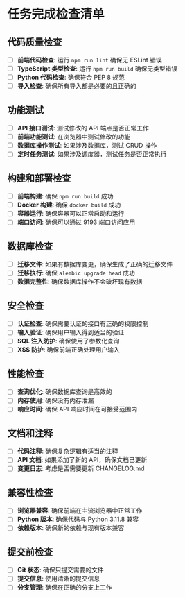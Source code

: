 # 任务完成检查清单

## 代码质量检查
- [ ] **前端代码检查**: 运行 `npm run lint` 确保无 ESLint 错误
- [ ] **TypeScript 类型检查**: 运行 `npm run build` 确保无类型错误
- [ ] **Python 代码检查**: 确保符合 PEP 8 规范
- [ ] **导入检查**: 确保所有导入都是必要的且正确的

## 功能测试
- [ ] **API 接口测试**: 测试修改的 API 端点是否正常工作
- [ ] **前端功能测试**: 在浏览器中测试修改的功能
- [ ] **数据库操作测试**: 如果涉及数据库，测试 CRUD 操作
- [ ] **定时任务测试**: 如果涉及调度器，测试任务是否正常执行

## 构建和部署检查
- [ ] **前端构建**: 确保 `npm run build` 成功
- [ ] **Docker 构建**: 确保 `docker build` 成功
- [ ] **容器运行**: 确保容器可以正常启动和运行
- [ ] **端口访问**: 确保可以通过 9193 端口访问应用

## 数据库检查
- [ ] **迁移文件**: 如果有数据库变更，确保生成了正确的迁移文件
- [ ] **迁移执行**: 确保 `alembic upgrade head` 成功
- [ ] **数据完整性**: 确保数据库操作不会破坏现有数据

## 安全检查
- [ ] **认证检查**: 确保需要认证的接口有正确的权限控制
- [ ] **输入验证**: 确保用户输入得到适当的验证
- [ ] **SQL 注入防护**: 确保使用了参数化查询
- [ ] **XSS 防护**: 确保前端正确处理用户输入

## 性能检查
- [ ] **查询优化**: 确保数据库查询是高效的
- [ ] **内存使用**: 确保没有内存泄漏
- [ ] **响应时间**: 确保 API 响应时间在可接受范围内

## 文档和注释
- [ ] **代码注释**: 确保复杂逻辑有适当的注释
- [ ] **API 文档**: 如果添加了新的 API，确保文档已更新
- [ ] **变更日志**: 考虑是否需要更新 CHANGELOG.md

## 兼容性检查
- [ ] **浏览器兼容**: 确保前端在主流浏览器中正常工作
- [ ] **Python 版本**: 确保代码与 Python 3.11.8 兼容
- [ ] **依赖版本**: 确保新的依赖与现有版本兼容

## 提交前检查
- [ ] **Git 状态**: 确保只提交需要的文件
- [ ] **提交信息**: 使用清晰的提交信息
- [ ] **分支管理**: 确保在正确的分支上工作